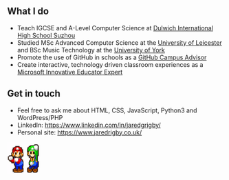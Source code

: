 ## What I do
- Teach IGCSE and A-Level Computer Science at [Dulwich International High School Suzhou](https://github.com/DHSZ)
- Studied MSc Advanced Computer Science at the [University of Leicester](https://github.com/university-of-leicester) and BSc Music Technology at the [University of York](https://github.com/university-of-york)
- Promote the use of GitHub in schools as a [GitHub Campus Advisor](https://github.com/Campus-Advisors)
- Create interactive, technology driven classroom experiences as a [Microsoft Innovative Educator Expert](https://education.microsoft.com)

## Get in touch
- Feel free to ask me about HTML, CSS, JavaScript, Python3 and WordPress/PHP
- LinkedIn: https://www.linkedin.com/in/jaredgrigby/
- Personal site: https://www.jaredrigby.co.uk/

<img width="75" height="75" src="https://raw.githubusercontent.com/jazibobs/jazibobs/master/m%2Bl.gif" alt="Mario and Luigi dancing gif">

